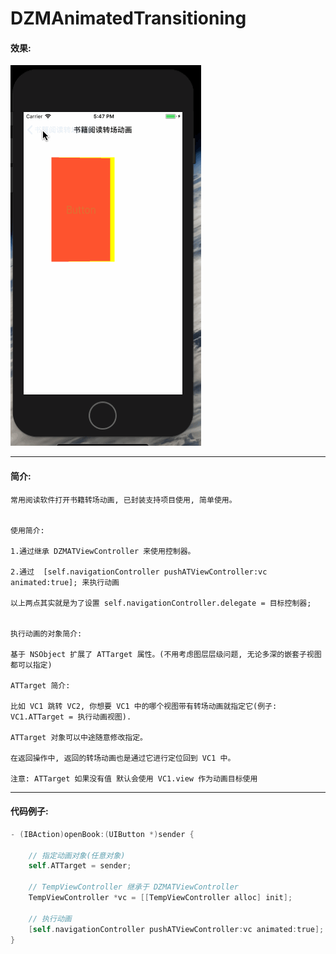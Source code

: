 # DZMAnimatedTransitioning

#### 效果:
![效果](gif_0.gif)

***
#### 简介:

    常用阅读软件打开书籍转场动画, 已封装支持项目使用, 简单使用。
    
    
    使用简介:
    
    1.通过继承 DZMATViewController 来使用控制器。
    
    2.通过  [self.navigationController pushATViewController:vc animated:true]; 来执行动画
    
    以上两点其实就是为了设置 self.navigationController.delegate = 目标控制器;
    
    
    执行动画的对象简介:
    
    基于 NSObject 扩展了 ATTarget 属性。(不用考虑图层层级问题, 无论多深的嵌套子视图都可以指定)
    
    ATTarget 简介:
    
    比如 VC1 跳转 VC2, 你想要 VC1 中的哪个视图带有转场动画就指定它(例子: VC1.ATTarget = 执行动画视图).
    
    ATTarget 对象可以中途随意修改指定。
    
    在返回操作中, 返回的转场动画也是通过它进行定位回到 VC1 中。
    
    注意: ATTarget 如果没有值 默认会使用 VC1.view 作为动画目标使用

***
#### 代码例子:
```Objective-C
- (IBAction)openBook:(UIButton *)sender {

    // 指定动画对象(任意对象)
    self.ATTarget = sender;

    // TempViewController 继承于 DZMATViewController
    TempViewController *vc = [[TempViewController alloc] init];

    // 执行动画
    [self.navigationController pushATViewController:vc animated:true];
}
```

